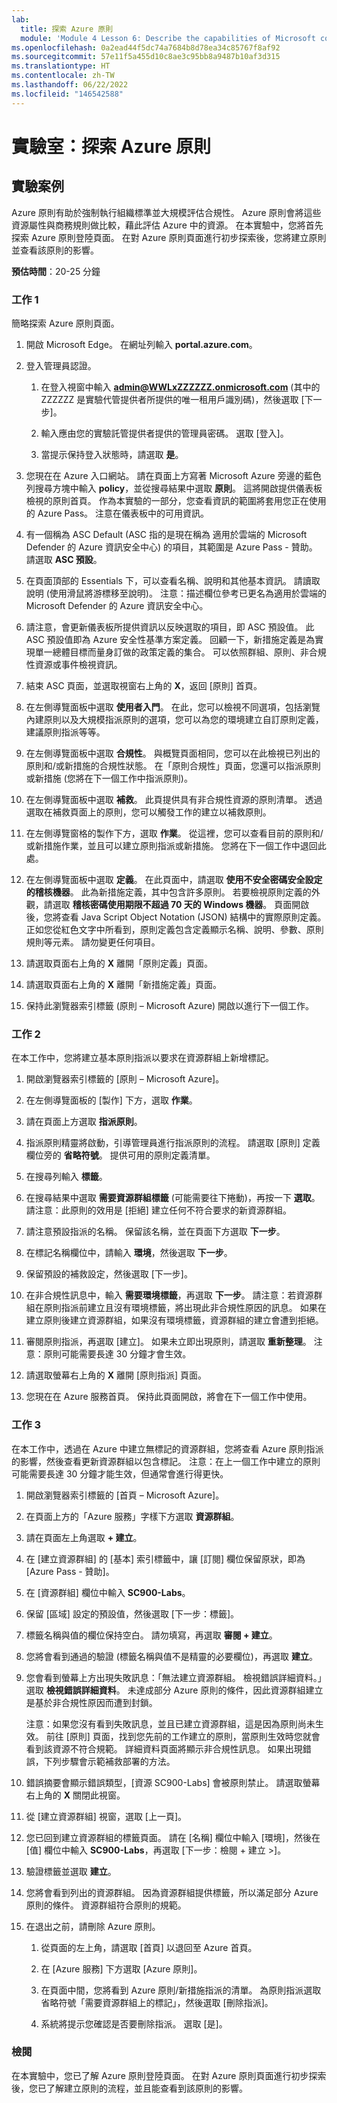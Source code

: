 ```yaml
---
lab:
  title: 探索 Azure 原則
  module: 'Module 4 Lesson 6: Describe the capabilities of Microsoft compliance solutions: Describe Azure Policy'
ms.openlocfilehash: 0a2ead44f5dc74a7684b8d78ea34c85767f8af92
ms.sourcegitcommit: 57e11f5a455d10c8ae3c95bb8a9487b10af3d315
ms.translationtype: HT
ms.contentlocale: zh-TW
ms.lasthandoff: 06/22/2022
ms.locfileid: "146542588"
---
```

# <a name="lab-explore-azure-policy"></a>實驗室：探索 Azure 原則

## <a name="lab-scenario"></a>實驗案例

Azure 原則有助於強制執行組織標準並大規模評估合規性。 Azure 原則會將這些資源屬性與商務規則做比較，藉此評估 Azure 中的資源。 在本實驗中，您將首先探索 Azure 原則登陸頁面。 在對 Azure 原則頁面進行初步探索後，您將建立原則並查看該原則的影響。

**預估時間**：20-25 分鐘

### <a name="task-1"></a>工作 1

簡略探索 Azure 原則頁面。

1. 開啟 Microsoft Edge。 在網址列輸入 **portal.azure.com**。

1. 登入管理員認證。
    1. 在登入視窗中輸入 **admin@WWLxZZZZZZ.onmicrosoft.com** (其中的 ZZZZZZ 是實驗代管提供者所提供的唯一租用戶識別碼)，然後選取 [下一步]。

    1. 輸入應由您的實驗託管提供者提供的管理員密碼。 選取 [登入]。
    1. 當提示保持登入狀態時，請選取 **是**。

1. 您現在在 Azure 入口網站。  請在頁面上方寫著 Microsoft Azure 旁邊的藍色列搜尋方塊中輸入 **policy**，並從搜尋結果中選取 **原則**。 這將開啟提供儀表板檢視的原則首頁。  作為本實驗的一部分，您查看資訊的範圍將套用您正在使用的 Azure Pass。   注意在儀表板中的可用資訊。

1. 有一個稱為 ASC Default (ASC 指的是現在稱為 適用於雲端的 Microsoft Defender 的 Azure 資訊安全中心) 的項目，其範圍是 Azure Pass - 贊助。   請選取 **ASC 預設**。

1. 在頁面頂部的 Essentials 下，可以查看名稱、說明和其他基本資訊。  請讀取說明 (使用滑鼠將游標移至說明)。 注意：描述欄位參考已更名為適用於雲端的 Microsoft Defender 的 Azure 資訊安全中心。

1. 請注意，會更新儀表板所提供資訊以反映選取的項目，即 ASC 預設值。 此 ASC 預設值即為 Azure 安全性基準方案定義。  回顧一下，新措施定義是為實現單一總體目標而量身訂做的政策定義的集合。 可以依照群組、原則、非合規性資源或事件檢視資訊。

1. 結束 ASC 頁面，並選取視窗右上角的 **X**，返回 [原則] 首頁。

1. 在左側導覽面板中選取 **使用者入門**。  在此，您可以檢視不同選項，包括瀏覽內建原則以及大規模指派原則的選項，您可以為您的環境建立自訂原則定義，建議原則指派等等。

1. 在左側導覽面板中選取 **合規性**。  與概覽頁面相同，您可以在此檢視已列出的原則和/或新措施的合規性狀態。  在「原則合規性」頁面，您還可以指派原則或新措施 (您將在下一個工作中指派原則)。

1. 在左側導覽面板中選取 **補救**。  此頁提供具有非合規性資源的原則清單。  透過選取在補救頁面上的原則，您可以觸發工作的建立以補救原則。  

1. 在左側導覽窗格的製作下方，選取 **作業**。  從這裡，您可以查看目前的原則和/或新措施作業，並且可以建立原則指派或新措施。  您將在下一個工作中退回此處。  

1. 在左側導覽面板中選取 **定義**。  在此頁面中，請選取 **使用不安全密碼安全設定的稽核機器**。  此為新措施定義，其中包含許多原則。  若要檢視原則定義的外觀，請選取 **稽核密碼使用期限不超過 70 天的 Windows 機器**。  頁面開啟後，您將查看 Java Script Object Notation (JSON) 結構中的實際原則定義。   正如您從紅色文字中所看到，原則定義包含定義顯示名稱、說明、參數、原則規則等元素。 請勿變更任何項目。  

1. 請選取頁面右上角的 **X** 離開「原則定義」頁面。

1. 請選取頁面右上角的 **X** 離開「新措施定義」頁面。

1. 保持此瀏覽器索引標籤 (原則 – Microsoft Azure) 開啟以進行下一個工作。

### <a name="task-2"></a>工作 2

在本工作中，您將建立基本原則指派以要求在資源群組上新增標記。

1. 開啟瀏覽器索引標籤的 [原則 – Microsoft Azure]。

1. 在左側導覽面板的 [製作] 下方，選取 **作業**。

1. 請在頁面上方選取 **指派原則**。

1. 指派原則精靈將啟動，引導管理員進行指派原則的流程。  請選取 [原則] 定義欄位旁的 **省略符號**。  提供可用的原則定義清單。  

1. 在搜尋列輸入 **標籤**。

1. 在搜尋結果中選取 **需要資源群組標籤** (可能需要往下捲動)，再按一下 **選取**。  請注意：此原則的效用是 [拒絕] 建立任何不符合要求的新資源群組。  

1. 請注意預設指派的名稱。  保留該名稱，並在頁面下方選取 **下一步**。

1. 在標記名稱欄位中，請輸入 **環境**，然後選取 **下一步**。

1. 保留預設的補救設定，然後選取 [下一步]。

1. 在非合規性訊息中，輸入 **需要環境標籤**，再選取 **下一步**。 請注意：若資源群組在原則指派前建立且沒有環境標籤，將出現此非合規性原因的訊息。  如果在建立原則後建立資源群組，如果沒有環境標籤，資源群組的建立會遭到拒絕。

1. 審閱原則指派，再選取 [建立]。  如果未立即出現原則，請選取 **重新整理**。 注意：原則可能需要長達 30 分鐘才會生效。

1. 請選取螢幕右上角的 **X** 離開 [原則指派] 頁面。

1. 您現在在 Azure 服務首頁。  保持此頁面開啟，將會在下一個工作中使用。

### <a name="task-3"></a>工作 3

在本工作中，透過在 Azure 中建立無標記的資源群組，您將查看 Azure 原則指派的影響，然後查看更新資源群組以包含標記。  注意：在上一個工作中建立的原則可能需要長達 30 分鐘才能生效，但通常會進行得更快。

1. 開啟瀏覽器索引標籤的 [首頁 – Microsoft Azure]。

1. 在頁面上方的「Azure 服務」字樣下方選取 **資源群組**。

1. 請在頁面左上角選取 **+ 建立**。

1. 在 [建立資源群組] 的 [基本] 索引標籤中，讓 [訂閱] 欄位保留原狀，即為 [Azure Pass - 贊助]。

1. 在 [資源群組] 欄位中輸入 **SC900-Labs**。

1. 保留 [區域] 設定的預設值，然後選取 [下一步：標籤]。

1. 標籤名稱與值的欄位保持空白。  請勿填寫，再選取 **審閱 + 建立**。

1. 您將會看到通過的驗證 (標籤名稱與值不是精靈的必要欄位)，再選取 **建立**。

1. 您會看到螢幕上方出現失敗訊息：「無法建立資源群組。 檢視錯誤詳細資料。」  選取 **檢視錯誤詳細資料**。 未達成部分 Azure 原則的條件，因此資源群組建立是基於非合規性原因而遭到封鎖。

    注意：如果您沒有看到失敗訊息，並且已建立資源群組，這是因為原則尚未生效。  前往 [原則] 頁面，找到您先前的工作建立的原則，當原則生效時您就會看到該資源不符合規範。  詳細資料頁面將顯示非合規性訊息。 如果出現錯誤，下列步驟會示範補救部署的方法。

1. 錯誤摘要會顯示錯誤類型，[資源 SC900-Labs] 會被原則禁止。  請選取螢幕右上角的 **X** 關閉此視窗。

1. 從 [建立資源群組] 視窗，選取 [上一頁]。

1. 您已回到建立資源群組的標籤頁面。  請在 [名稱] 欄位中輸入 [環境]，然後在 [值] 欄位中輸入 **SC900-Labs**，再選取 [下一步：檢閱 + 建立 >]。

1. 驗證標籤並選取 **建立**。

1. 您將會看到列出的資源群組。  因為資源群組提供標籤，所以滿足部分 Azure 原則的條件。  資源群組符合原則的規範。

1. 在退出之前，請刪除 Azure 原則。
    1. 從頁面的左上角，請選取 [首頁] 以退回至 Azure 首頁。

    1. 在 [Azure 服務] 下方選取 [Azure 原則]。
    1. 在頁面中間，您將看到 Azure 原則/新措施指派的清單。  為原則指派選取省略符號「需要資源群組上的標記」，然後選取 [刪除指派]。
    1. 系統將提示您確認是否要刪除指派。  選取 [是]。

### <a name="review"></a>檢閱

在本實驗中，您已了解 Azure 原則登陸頁面。 在對 Azure 原則頁面進行初步探索後，您已了解建立原則的流程，並且能查看到該原則的影響。
